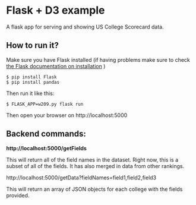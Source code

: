 Flask + D3 example
======

A flask app for serving and showing US College Scorecard data.

## How to run it?

Make sure you have Flask installed (if having problems make sure to check [the Flask documentation on installation](http://flask.pocoo.org/docs/1.0/installation/) )

```
$ pip install Flask
$ pip install pandas
```

Then run it like this:

```
$ FLASK_APP=w209.py flask run
```

Then open your browser on http://localhost:5000

## Backend commands:

**http://localhost:5000/getFields**

This will return all of the field names in the dataset.  Right now, this is a subset of all of the fields.  It has also merged in data from other rankings.



http://localhost:5000/getData?fieldNames=field1,field2,field3

This will return an array of JSON objects for each college with the fields provided.





